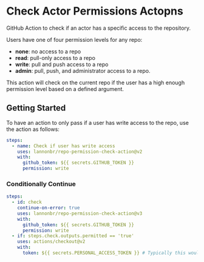 # Check Actor Permissions Actopns

GitHub Action to check if an actor has a specific access to the repository.

Users have one of four permission levels for any repo:

- **none**: no access to a repo
- **read**: pull-only access to a repo
- **write**: pull and push access to a repo
- **admin**: pull, push, and administrator access to a repo.

This action will check on the current repo if the user has a high enough permission level based on a defined argument.

## Getting Started

To have an action to only pass if a user has write access to the repo, use the action as follows:

```yaml
steps:
  - name: Check if user has write access
    uses: lannonbr/repo-permission-check-action@v2
    with:
      github_token: ${{ secrets.GITHUB_TOKEN }}
      permission: write
```

### Conditionally Continue

```yaml
steps:
  - id: check
    continue-on-error: true
    uses: lannonbr/repo-permission-check-action@v3
    with:
      github_token: ${{ secrets.GITHUB_TOKEN }}
      permission: write
  - if: steps.check.outputs.permitted == 'true'
    uses: actions/checkout@v2
    with:
      token: ${{ secrets.PERSONAL_ACCESS_TOKEN }} # Typically this would fail on public forks as secret at not available
```
